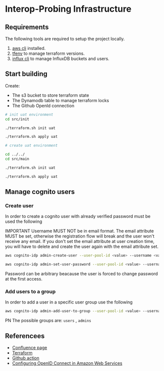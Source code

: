 # Interop-Probing Infrastructure


## Requirements

The following tools are required to setup the project locally. 

1. [aws cli](https://docs.aws.amazon.com/cli/latest/userguide/getting-started-install.html) installed.
2. [tfenv](https://github.com/tfutils/tfenv) to manage terraform versions.
3. [influx cli](https://docs.influxdata.com/influxdb/v2/install) to manage InfluxDB buckets and users.

## Start building

Create:

* The s3 bucket to store terraform state
* The Dynamodb table to manage terraform locks
* The Github OpenId connection

```bash
# init uat environment
cd src/init

./terraform.sh init uat

./terraform.sh apply uat

# create uat environment

cd ../../
cd src/main

./terraform.sh init uat

./terraform.sh apply uat
```

## Manage cognito users

### Create user
In order to create a cognito user with already verified password must be used the following 

IMPORTANT Username MUST NOT be in email format. 
The email attribute MUST be set, otherwise the registration flow will break and the user won't receive any email. If you don't set the email attribute at user creation time, you will have to delete and create the user again with the email attribute set.

```bash
aws cognito-idp admin-create-user --user-pool-id <value> --username <value> --user-attributes Name=email,Value=<email> Name=email_verified,Value=True --force-alias-creation

aws cognito-idp admin-set-user-password --user-pool-id <value> --username <value> --password <value> --permanent
```
Password can be arbitrary beacause the user is forced to change password at the first access.
### Add users to a group
In order to add a user in a specific user group use the following

```bash
aws cognito-idp admin-add-user-to-group --user-pool-id <value> --username <value> --group-name <value>
```
PN The possible groups are: `users` , `admins`

## Referencees

* [Confluence page](https://pagopa.atlassian.net/wiki/spaces/DEVOPS/pages/467894592/AWS+Setup+new+project)
* [Terraform](https://terraform.io/)
* [Github action](https://docs.github.com/en/actions)
* [Configuring OpenID Connect in Amazon Web Services](https://docs.github.com/en/actions/deployment/security-hardening-your-deployments/configuring-openid-connect-in-amazon-web-services)
